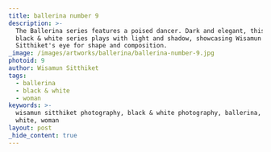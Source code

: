```yaml
---
title: ballerina number 9
description: >-
  The Ballerina series features a poised dancer. Dark and elegant, this
  black & white series plays with light and shadow, showcasing Wisamun
  Sitthiket's eye for shape and composition.
_image: /images/artworks/ballerina/ballerina-number-9.jpg
photoid: 9
author: Wisamun Sitthiket
tags:
  - ballerina
  - black & white
  - woman
keywords: >-
  wisamun sitthiket photography, black & white photography, ballerina, black &
  white, woman
layout: post
_hide_content: true
---
```

